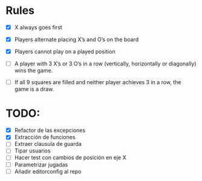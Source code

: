 # Rules

- [X] X always goes first
- [X] Players alternate placing X’s and O’s on the board
- [X] Players cannot play on a played position
- [ ] A player with 3 X’s or 3 O’s in a row (vertically, horizontally or diagonally) wins the game.
- [ ] If all 9 squares are filled and neither player achieves 3 in a row, the game is a draw.


# TODO:
- [X] Refactor de las excepciones
- [X] Extracción de funciones
- [ ] Extraer clausula de guarda
- [ ] Tipar usuarios
- [ ] Hacer test con cambios de posición en eje X
- [ ] Parametrizar jugadas
- [ ] Añadir editorconfig al repo